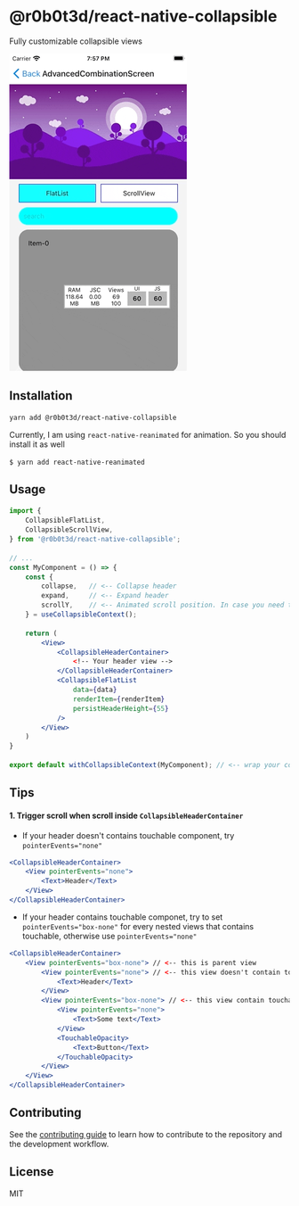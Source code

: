 # @r0b0t3d/react-native-collapsible

Fully customizable collapsible views

![alt text](pictures/collapsible-combination.gif "Intro")
## Installation

```sh
yarn add @r0b0t3d/react-native-collapsible
```

Currently, I am using `react-native-reanimated` for animation. So you should install it as well

`$ yarn add react-native-reanimated`

## Usage

```jsx
import {
    CollapsibleFlatList,
    CollapsibleScrollView,
} from '@r0b0t3d/react-native-collapsible';

// ...
const MyComponent = () => {
    const { 
        collapse,   // <-- Collapse header
        expand,     // <-- Expand header
        scrollY,    // <-- Animated scroll position. In case you need to do some animation in your header or somewhere else
    } = useCollapsibleContext();

    return (
        <View>
            <CollapsibleHeaderContainer>
                <!-- Your header view -->
            </CollapsibleHeaderContainer>
            <CollapsibleFlatList
                data={data}
                renderItem={renderItem}
                persistHeaderHeight={55}
            />
        </View>
    )
}

export default withCollapsibleContext(MyComponent); // <-- wrap your component with `withCollapsibleContext`
```

## Tips
#### 1. Trigger scroll when scroll inside `CollapsibleHeaderContainer` 
- If your header doesn't contains touchable component, try `pointerEvents="none"`
```jsx
<CollapsibleHeaderContainer>
    <View pointerEvents="none">
        <Text>Header</Text>
    </View>
</CollapsibleHeaderContainer>
```
- If your header contains touchable componet, try to set `pointerEvents="box-none"` for every nested views that contains touchable, otherwise use `pointerEvents="none"`
```jsx
<CollapsibleHeaderContainer>
    <View pointerEvents="box-none"> // <-- this is parent view
        <View pointerEvents="none"> // <-- this view doesn't contain touchable component
            <Text>Header</Text>
        </View>
        <View pointerEvents="box-none"> // <-- this view contain touchable component
            <View pointerEvents="none">
                <Text>Some text</Text>
            </View>
            <TouchableOpacity>
                <Text>Button</Text>
            </TouchableOpacity>
        </View>
    </View>
</CollapsibleHeaderContainer>
```

## Contributing

See the [contributing guide](CONTRIBUTING.md) to learn how to contribute to the repository and the development workflow.

## License

MIT
